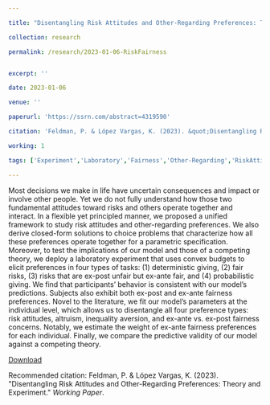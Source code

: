 ```yaml
---

title: "Disentangling Risk Attitudes and Other-Regarding Preferences: Theory and Experiment"

collection: research

permalink: /research/2023-01-06-RiskFairness


excerpt: ''

date: 2023-01-06

venue: ''

paperurl: 'https://ssrn.com/abstract=4319590'

citation: 'Feldman, P. & López Vargas, K. (2023). &quot;Disentangling Risk Attitudes and Other-Regarding Preferences: Theory and Experiment.&quot; <i>Working Paper</i>.'

working: 1

tags: ['Experiment','Laboratory','Fairness','Other-Regarding','RiskAttitudes']

---
```

Most decisions we make in life have uncertain consequences and impact or involve other people. Yet we do not fully understand how those two fundamental attitudes toward risks and others operate together and interact. In a flexible yet principled manner, we proposed a unified framework to study risk attitudes and other-regarding preferences. We also derive closed-form solutions to choice problems that characterize how all these preferences operate together for a parametric specification. Moreover, to test the implications of our model and those of a competing theory, we deploy a laboratory experiment that uses convex budgets to elicit preferences in four types of tasks: (1) deterministic giving, (2) fair risks, (3) risks that are ex-post unfair but ex-ante fair, and (4) probabilistic giving. We find that participants’ behavior is consistent with our model’s predictions. Subjects also exhibit both ex-post and ex-ante fairness preferences. Novel to the literature, we fit our model’s parameters at the individual level, which allows us to disentangle all four preference types: risk attitudes, altruism, inequality aversion, and ex-ante vs. ex-post fairness concerns. Notably, we estimate the weight of ex-ante fairness preferences for each individual. Finally, we compare the predictive validity of our model against a competing theory.

[Download](https://ssrn.com/abstract=4319590)

Recommended citation: Feldman, P. & López Vargas, K. (2023). &quot;Disentangling Risk Attitudes and Other-Regarding Preferences: Theory and Experiment.&quot; <i>Working Paper</i>.
